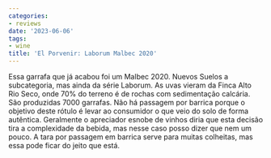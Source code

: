 ```yaml
---
categories:
- reviews
date: '2023-06-06'
tags:
- wine
title: 'El Porvenir: Laborum Malbec 2020'
---
```


Essa garrafa que já acabou foi um Malbec 2020. Nuevos Suelos a subcategoria, mas ainda da série Laborum. As uvas vieram da Finca Alto Rio Seco, onde 70% do terreno é de rochas com sedimentação calcária. São produzidas 7000 garrafas. Não há passagem por barrica porque o objetivo deste rótulo é levar ao consumidor o que veio do solo de forma autêntica. Geralmente o apreciador esnobe de vinhos diria que esta decisão tira a complexidade da bebida, mas nesse caso posso dizer que nem um pouco. A tara por passagem em barrica serve para muitas colheitas, mas essa pode ficar do jeito que está.
